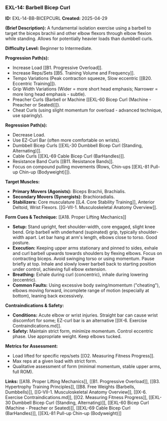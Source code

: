 ### **EXL-14: Barbell Bicep Curl**

**ID:** EXL-14-BB-BICEPCURL **Created:** 2025-04-29

**(Brief Description):** A fundamental isolation exercise using a barbell to target the biceps brachii and other elbow flexors through elbow flexion while standing. Allows for potentially heavier loads than dumbbell curls.

**Difficulty Level:** Beginner to Intermediate.

**Progression Path(s):**

- Increase Load [[B1. Progressive Overload]].
- Increase Reps/Sets [[B5. Training Volume and Frequency]].
- Tempo Variations (Peak contraction squeeze, Slow eccentric [[B20. Eccentric Training]]).
- Grip Width Variations (Wider = more short head emphasis; Narrower = more long head emphasis - subtle).
- Preacher Curls (Barbell or Machine [[EXL-60 Bicep Curl (Machine - Preacher or Seated)]]).
- Cheat Curls (using slight momentum for overload - advanced technique, use sparingly).

**Regression Path(s):**

- Decrease Load.
- Use EZ-Curl Bar (often more comfortable on wrists).
- Dumbbell Bicep Curls [[EXL-30 Dumbbell Bicep Curl (Standing, Alternating)]].
- Cable Curls [[EXL-69 Cable Bicep Curl (BarHandles)]].
- Resistance Band Curls [[B11. Resistance Bands]].
- Focus on compound pulling movements (Rows, Chin-ups [[EXL-81 Pull-up  Chin-up (Bodyweight)]]).

**Target Muscles:**

- **Primary Movers (Agonists):** Biceps Brachii, Brachialis.
- **Secondary Movers (Synergists):** Brachioradialis.
- **Stabilizers:** Core musculature [[L4. Core Stability Training]], Anterior Deltoid, Wrist Flexors. [[G-VII-1. Musculoskeletal Anatomy Overview]].

**Form Cues & Technique:** [[A18. Proper Lifting Mechanics]]

- **Setup:** Stand upright, feet shoulder-width, core engaged, slight knee bend. Grip barbell with underhand (supinated) grip, typically shoulder-width apart. Let bar hang at arm's length, elbows close to torso. Good posture.
- **Execution:** Keeping upper arms stationary and pinned to sides, exhale and curl barbell upwards towards shoulders by flexing elbows. Focus on contracting biceps. Avoid swinging torso or using momentum. Pause briefly at top. Inhale and slowly lower barbell back to starting position under control, achieving full elbow extension.
- **Breathing:** Exhale during curl (concentric), inhale during lowering (eccentric).
- **Common Faults:** Using excessive body swing/momentum ("cheating"), elbows moving forward, incomplete range of motion (especially at bottom), leaning back excessively.

**Contraindications & Safety:**

- **Conditions:** Acute elbow or wrist injuries. Straight bar can cause wrist discomfort for some; EZ-curl bar is an alternative [[IX-6. Exercise Contraindications.md]].
- **Safety:** Maintain strict form, minimize momentum. Control eccentric phase. Use appropriate weight. Keep elbows tucked.

**Metrics for Assessment:**

- Load lifted for specific reps/sets [[O2. Measuring Fitness Progress]].
- Max reps at a given load with strict form.
- Qualitative assessment of form (minimal momentum, stable upper arms, full ROM).

**Links:** [[A18. Proper Lifting Mechanics]], [[B1. Progressive Overload]], [[B3. Hypertrophy Training Principles]], [[B8. Free Weights (Barbells, Dumbbells)]], [[G-VII-1. Musculoskeletal Anatomy Overview]], [[IX-6. Exercise Contraindications.md]], [[O2. Measuring Fitness Progress]], [[EXL-30 Dumbbell Bicep Curl (Standing, Alternating)]], [[EXL-60 Bicep Curl (Machine - Preacher or Seated)]], [[EXL-69 Cable Bicep Curl (BarHandles)]], [[EXL-81 Pull-up  Chin-up (Bodyweight)]]